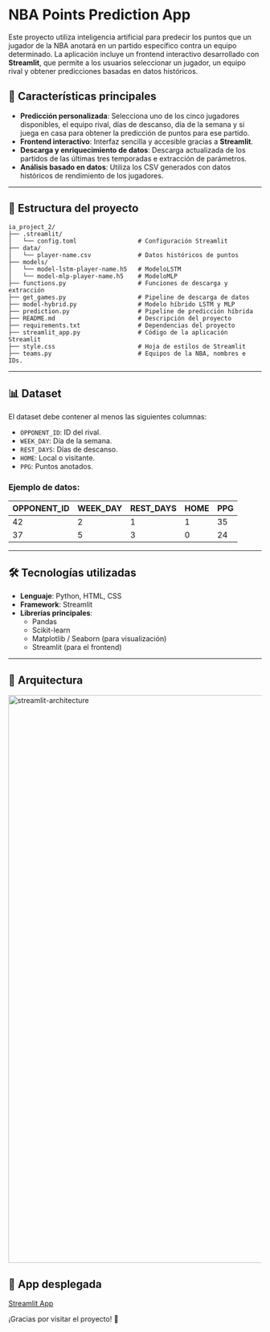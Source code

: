# NBA Points Prediction App

Este proyecto utiliza inteligencia artificial para predecir los puntos que un jugador de la NBA anotará en un partido específico contra un equipo determinado. La aplicación incluye un frontend interactivo desarrollado con **Streamlit**, que permite a los usuarios seleccionar un jugador, un equipo rival y obtener predicciones basadas en datos históricos.

## 🚀 Características principales

- **Predicción personalizada**: Selecciona uno de los cinco jugadores disponibles, el equipo rival, días de descanso, día de la semana y si juega en casa para obtener la predicción de puntos para ese partido.
- **Frontend interactivo**: Interfaz sencilla y accesible gracias a **Streamlit**.
- **Descarga y enriquecimiento de datos**: Descarga actualizada de los partidos de las últimas tres temporadas e extracción de parámetros.
- **Análisis basado en datos**: Utiliza los CSV generados con datos históricos de rendimiento de los jugadores.

---

## 📂 Estructura del proyecto

```
ia_project_2/
├── .streamlit/
│   └── config.toml                 # Configuración Streamlit
├── data/
│   └── player-name.csv             # Datos históricos de puntos
├── models/
│   └── model-lstm-player-name.h5   # ModeloLSTM
│   └── model-mlp-player-name.h5    # ModeloMLP
├── functions.py                    # Funciones de descarga y extracción
├── get_games.py                    # Pipeline de descarga de datos
├── model-hybrid.py                 # Modelo híbrido LSTM y MLP
├── prediction.py                   # Pipeline de predicción híbrida
├── README.md                       # Descripción del proyecto
├── requirements.txt                # Dependencias del proyecto
├── streamlit_app.py                # Código de la aplicación Streamlit
├── style.css                       # Hoja de estilos de Streamlit
├── teams.py                        # Equipos de la NBA, nombres e IDs.
```

---

## 📊 Dataset

El dataset debe contener al menos las siguientes columnas:

- `OPPONENT_ID`: ID del rival.
- `WEEK_DAY`: Día de la semana.
- `REST_DAYS`: Días de descanso.
- `HOME`: Local o visitante.
- `PPG`: Puntos anotados.

### Ejemplo de datos:
| OPPONENT_ID  | WEEK_DAY | REST_DAYS | HOME | PPG |
|--------------|----------|-----------|------|-----|
| 42           | 2        | 1         | 1    | 35 |
| 37           | 5        | 3         | 0    | 24 |

---

## 🛠️ Tecnologías utilizadas

- **Lenguaje**: Python, HTML, CSS
- **Framework**: Streamlit
- **Librerías principales**:
  - Pandas
  - Scikit-learn
  - Matplotlib / Seaborn (para visualización)
  - Streamlit (para el frontend)

---

## 📐 Arquitectura

<img width="1131" alt="streamlit-architecture" src="https://github.com/user-attachments/assets/542f3bfc-b25b-4283-b67d-ef263e6564a4" />

## 🔗 App desplegada
[Streamlit App](https://nba-predictions-mia.streamlit.app/)

¡Gracias por visitar el proyecto! 🏀
